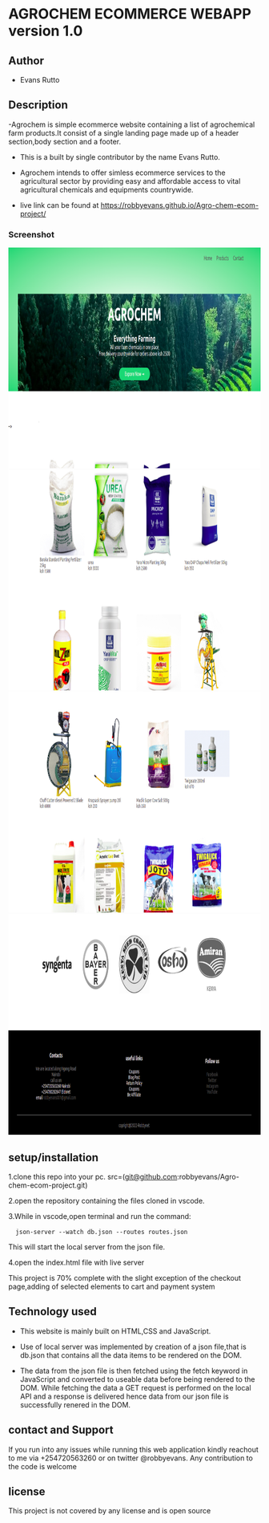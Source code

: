 # AGROCHEM ECOMMERCE WEBAPP version 1.0

## Author

- Evans Rutto

## Description

-Agrochem is simple ecommerce website containing a list of agrochemical farm products.It consist of a single landing page made up of a header section,body section and a footer.  

- This is a built by single contributor by the name Evans Rutto.
- Agrochem intends to offer simless ecommerce services to the agricultural sector by providing easy and affordable access to vital agricultural chemicals and equipments countrywide.

- live link can be found at
  https://robbyevans.github.io/Agro-chem-ecom-project/

### Screenshot

<img src="./images/screenshot01.png" width="900px" height="440px">
<img src="./images/screenshot02.png" width="900px" height="440px">
<img src="./images/screenshot03.png" width="900px" height="440px">
<img src="./images/screenshot04.png" width="900px" height="440px">

## setup/installation

1.clone this repo into your pc.
src=(git@github.com:robbyevans/Agro-chem-ecom-project.git)

2.open the repository containing the files cloned in vscode.

3.While in vscode,open terminal and run the command:

      json-server --watch db.json --routes routes.json

This will start the local server from the json file.

4.open the index.html file with live server

This project is 70% complete with the slight exception of the checkout page,adding of selected elements to cart and payment system

## Technology used

- This website is mainly built on HTML,CSS and JavaScript.

- Use of local server was implemented by creation of a json file,that is db.json that contains all the data items to be rendered on the DOM.

- The data from the json file is then fetched using the fetch keyword in JavaScript and converted to useable data before being rendered to the DOM.
  While fetching the data a GET request is performed on the local API and a response is delivered hence data from our json file is successfully renered in the DOM.

## contact and Support

If you run into any issues while running this web application kindly reachout to me via +254720563260 or on twitter @robbyevans.
Any contribution to the code is welcome

## license

This project is not covered by any license and is open source

